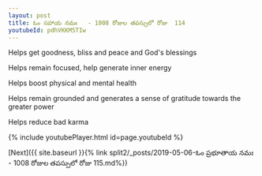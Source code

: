```yaml
---
layout: post
title: ఓం సహాయ నమః   - 1008 రోజుల తపస్సులో రోజు  114
youtubeId: pdhVKKM5TIw
---
```

 
 
Helps get goodness, bliss and peace and God's blessings
 
Helps remain focused, help generate inner energy 
 
Helps boost physical and mental health 
 
Helps remain grounded and generates a sense of gratitude towards the greater power 
 
Helps reduce bad karma
 
 
 
 


{% include youtubePlayer.html id=page.youtubeId %}
 
[Next]({{ site.baseurl }}{% link  split2/_posts/2019-05-06-ఓం ప్రభూతాయ నమః   - 1008 రోజుల తపస్సులో రోజు  115.md%})
 
